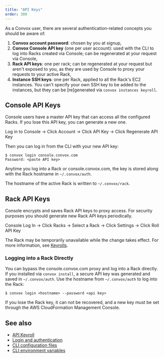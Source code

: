 ```yaml
---
title: "API Keys"
order: 300
---
```



As a Convox user, there are several authentication-related concepts you should be aware of:

1. **Convox account password**: chosen by you at signup,
2. **Convox Console API key** (one per user account): used with the CLI to log into Racks created via Console; can be regenerated at your request via Console,
3. **Rack API keys**: one per rack; can be regenerated at your request but aren't exposed to you, as they are used by Console to proxy your requests to your active Rack,
4. **Instance SSH keys**: one per Rack, applied to all the Rack's EC2 instances. You can't specify your own SSH key to be added to the instances, but they can be [re]generated via `convox instances keyroll`.


## Console API Keys

Console users have a master API key that can access all the configured Racks. If you lose this API key, you can generate a new one.

Log in to Console → Click Account → Click API Key → Click Regenerate API Key

Then you can log in from the CLI with your new API key:

```
$ convox login console.convox.com
Password: <paste API key>
```

Anytime you log into a Rack or console.convox.com, the key is stored along with the Rack hostname in `~/.convox/auth`.

The hostname of the active Rack is written to `~/.convox/rack`.

## Rack API Keys

Console encrypts and saves Rack API keys to proxy access. For security purposes you should generate new Rack API keys periodically.

Console Log In → Click Racks → Select a Rack → Click Settings → Click Roll API Key

The Rack may be temporarily unavailable while the change takes effect. For more information, see [Keyrolls](/docs/api-keyroll).


### Logging into a Rack Directly

You can bypass the console.convox.com proxy and log into a Rack directly. If you installed via `convox install`, a secure API key was generated and saved in `~/.convox/auth`. Use the hostname from `~/.convox/auth` to log into the Rack:

```
$ convox login <hostname> --password <api key>
```

If you lose the Rack key, it can not be recovered, and a new key must be set through the AWS CloudFormation Management Console.

## See also

- [API Keyroll](/docs/api-keyroll)
- [Login and authentication](/docs/login-and-authentication/)
- [CLI configuration files](/docs/cli-config-files/)
- [CLI environment variables](/docs/cli-environment-variables/)
